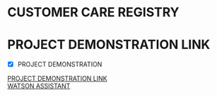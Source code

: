 # CUSTOMER CARE REGISTRY
# PROJECT DEMONSTRATION LINK

- [x] PROJECT DEMONSTRATION

[PROJECT DEMONSTRATION LINK](http://169.51.204.215:3196/) <br>
[WATSON ASSISTANT](https://web-chat.global.assistant.watson.appdomain.cloud/preview.html?backgroundImageURL=https%3A%2F%2Feu-gb.assistant.watson.cloud.ibm.com%2Fpublic%2Fimages%2Fupx-8e1aea54-6a03-4458-a707-4160ea4f6d86%3A%3Aefd43f23-2b92-42d3-9587-cc1b975c8dd0&integrationID=3dcff0c6-50de-496d-a44c-843e32058eaa&region=eu-gb&serviceInstanceID=8e1aea54-6a03-4458-a707-4160ea4f6d86)
